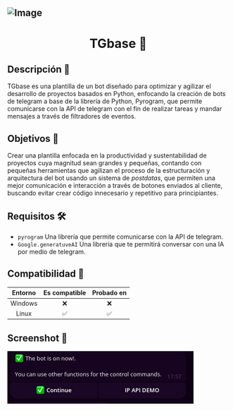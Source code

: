![Image](https://telegra.ph/file/4a642e823b5250c99da91.jpg)
---

<center><h1>TGbase 🤖</h1></center>

## Descripción 📝

TGbase es una plantilla de un bot diseñado para optimizar y agilizar el desarrollo de proyectos basados en Python, enfocando la creación de bots de telegram a base de la librería de Python, Pyrogram, que permite comunicarse con la API de telegram con el fin de realizar tareas y mandar mensajes a través de filtradores de eventos.

## Objetivos 🎯

Crear una plantilla enfocada en la productividad y sustentabilidad de proyectos cuya magnitud sean grandes y pequeñas, contando con pequeñas herramientas que agilizan el proceso de la estructuración y arquitectura del bot usando un sistema de <i>postdatas</i>, que permiten una mejor comunicación e interacción a través de botones enviados al cliente, buscando evitar crear código innecesario y repetitivo para principiantes.

## Requisitos 🛠️

- <code>pyrogram</code> Una librería que permite comunicarse con la API de telegram.
- <code>Google.generatuveAI</code> Una librería que te permitirá conversar con una IA por medio de telegram.

## Compatibilidad 🔨

|   Entorno   | Es compatible | Probado en |
|:------------:|:------------:|:------------:|
|   Windows   |   ❌   |   ❌   |
|   Linux     |   ✅   |   ✅   |

## Screenshot 📸
![Image](screenshot.png)
